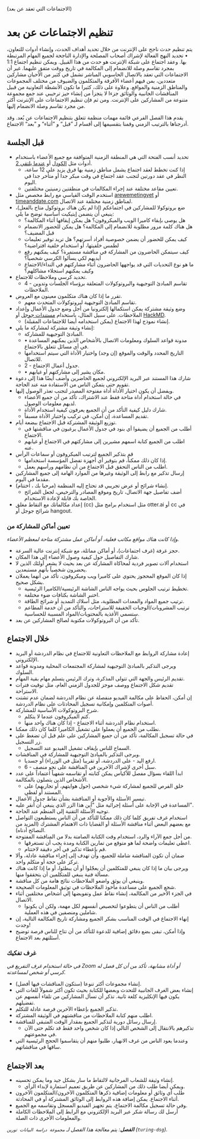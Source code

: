 (الاجتماعات التي تعقد عن بعد)
# تنظيم الاجتماعات عن بعد

يتم تنظيم حدث ناجح على الإنترنت من خلال تحديد أهداف الحدث، وإنشاء أدوات للتعاون، • تحديد النهج الفعالة لإشراك أصحاب المصلحة والإدارة الناجحة لجميع المهام المرتبطة بها. وعقد اجتماع على شبكة الإنترنت هو حدث من هذا القبيل. ويمكن تنظيم اجتماع 1:1 بمجرد تقاسم وصلة للانضمام إلى المكالمة في تاريخ ووقت متفق عليهما. غير أن الاجتماعات التي تعقد بالاتصال الحاسوبي المباشر تشمل في كثير من الأحيان مشاركين متعددين، بمن فيهم أعضاء الأفرقة والمتكلمون والضيوف من مختلف المجموعات والمناطق الزمنية والمواقع. وعلاوة على ذلك، كثيرا ما تكون الأنشطة التعاونية من قبيل المناقشات الجانبية والوثائق جزءا لا يتجزأ من إنشاء حيز ترحيبي عند جمع مجموعة متنوعة من المشاركين على الإنترنت. ومن ثم فإن تنظيم الاجتماعات على الإنترنت أكثر من مجرد تقاسم وصلة الانضمام إليها.

يقدم هذا الفصل الفرعي قائمة مهمات منظمة تتعلق بتنظيم الاجتماعات عن بُعد. وقد أدرجناها بالترتيب الزمني وقمنا بتقسيمها إلى أقسام لـ ”قبل“ و ”أثناء“ و ”بعد“ الاجتماع.

## قبل الجلسة

- تحديد أنسب الفتحة التي هي المنطقة الزمنية المتوافقة مع جميع الأعضاء باستخدام أدوات مثل [الكودل](https://doodle.com/en/) أو [عندما يلتقي 2](https://www.when2meet.com/).
  - إذا كنت تخطط لعقد اجتماع يشمل مناطق زمنية بها فرق يزيد على 12 ساعة، النظر في عقد دورتين لتجنب عقد اجتماع في وقت مبكر جدا أو متأخر جدا في اليوم.
  - تعيين مقاعد مختلفة عند إجراء المكالمات في منطقتين زمنيتين مختلفتين.
- استخدم الوقت القياسي مع رابط مخصص مثل [arewemetingyet](https://arewemeetingyet.com/) أو [timeanddate.com](https://www.timeanddate.com/worldclock/fixedform.html) لمناطق زمنية مختلفة عند الاتصال.
- ضع بروتوكولا للمشاركين في اجتماعكم (إذا لم يكن هناك بروتوكول متاح بالفعل)، ينبغي أن يتضمن إيتيكيت أساسية توضح ما يلي:
  - هل يوصى بإبقاء كاميرا الويب والميكروفون؟ هل يمكن إيقافها أثناء المكالمة؟
  - هل هناك كلمة مرور مطلوبة للانضمام إلى المكالمة؟ هل يمكن للحضور الانضمام قبل المضيف؟
  - كيف يمكن للحضور أن يضمن خصوصية أفراد أسرتهم؟ هل تريد توفير تعليمات لطمس خلفيتها، أو استخدام خلفية افتراضية؟
  - كيف سيتمكن الحاضرون من المشاركة في مناقشة مستمرة؟ كيف يمكنهم رفع أيديهم لكي يسألوا الكرسي شخصياً؟
  - ما هو نوع التحديات التي قد يواجهها الحاضرون أثناء مشاركتهم في النداء/الاجتماع وكيف يمكنهم استجلاء مشاكلهم؟
- تحديد كرسي وملاحظات للاجتماع.
  - 4 - تقاسم المبادئ التوجيهية والبروتوكولات المتعلقة برؤساء الجلسات وتدوين الملاحظات.
- تقرر ما إذا كان هناك متكلمون معينون مع العروض.
  - تقاسم المبادئ التوجيهية لبروتوكولات المتحدث معهم.
- وضع وثيقة مشتركة يمكن استكمالها إلكترونيا من أجل وضع جدول الأعمال وإعداد الملاحظات. على سبيل المثال، باستخدام [مستندات جوجل](https://docs.google.com) أو [HackMD](https://hackmd.io).
  - إنشاء نموذج لهذا الاجتماع (يمكن استخدامه أيضا للاجتماعات المقبلة).
- إنشاء وثيقة مشتركة لمشاركة ما يلي:
  - المبادئ التوجيهية للمشاركة.
  - • مدونة قواعد السلوك ومعلومات الاتصال بالأشخاص الذين يمكنهم المساعدة في أي مسائل تتعلق بالاجتماع.
  - التاريخ المحدد والوقت والموقع (إن وجد) واختيار الأداة التي سيتم استخدامها للاتصال.
  - 2 - جدول أعمال الاجتماع.
  - • مكان يشير إلى مشاركتهم أو غيابهم.
- شارك هذا المستند عبر البريد الإلكتروني لجميع الحاضرين وأضف أيضًا هذا إلى دعوة تقويم حتى يتمكن الناس من الاستفادة منه عند الحاجة.
- ويفضل أن يكون اختيار الأداة أداة مفتوحة المصدر لتجنب تعذر الوصول إليها.
  - في حالة استخدام أداة متاحة فقط عند الاشتراك، تأكد من أن جميع الأعضاء لديهم معلومات الوصول.
  - شارك دليل كيفية التأكد من أن الجميع يعرفون كيفية استخدام الأداة.
  - تقديم المساعدة، إن أمكن، في تركيب واختبار الأداة مسبقاً.
- توزيع الوثيقة المشتركة قبل الاجتماع ببضعة أيام.
  - أطلب من الجميع أن يضيفوا أي بنود في جدول الأعمال يرغبون في مناقشتها في الاجتماع.
  - اطلب من الجميع كتابة اسمهم مشيرين إلى مشاركتهم في الاجتماع أو غيابهم عنه.
- قم بتذكير الجميع لترتيب الميكروفون أو سماعات الرأس
  - إذا كان ذلك ممكناً، قم بتوفير أي أجهزة تفضل المؤسسة استخدامها.
  - اطلب من الناس التحقق قبل الاجتماع من أن نظامهم ورأسهم يعمل.
- إرسال تذكير مع رابط إلى الوثيقة وغيرها من الموارد الهامة إلى جميع المشاركين مقدما في اليوم.
- إنشاء شرائح أو عرض تجريبي قد تحتاج إليه المنظمة (مرحبا بك ، اختتام).
  - أضف تفاصيل جهة الاتصال، تاريخ وموقع المصادر والترخيص، لجعل الشرائح الخاصة بك قابلة لإعادة الاستخدام.
- إعداد مكالماتك مع التقاط مغلق (cc) مثل استخدام برامج مثل otter.ai أو cc في شرائح جوجل أو hangout.

### تعيين أماكن للمشاركة من

*وإذا كانت هناك مواقع مكاتب فعلية، أو أماكن عمل مشتركة متاحة لمعظم الأعضاء.*

- حجز غرفة (غرف اجتماعات)، أو أماكن مماثلة، مع شبكة إنترنت عالية السرعة.
- شارك التفاصيل حول كيفية وصول الأعضاء إلى هذا المكان.
- استخدام آلات تصوير فردية لمحاكاة المشاركة عن بعد بحيث لا يشعر أولئك الذين لا يحضرون شخصياً بأنهم مستبعدين.
- إذا كان الموقع المحجوز يحتوي على كاميرا ويب وميكروفون، تأكد من أنهما يعملان بشكل صحيح.
  - تخطيط ترتيب الجلوس بحيث يواجه الناس الشاشة الرئيسية/الكاميرا الرئيسية.
  - اختبر الشاشة بكثافات ضوء مختلفة.
  - ترتيب جميع المواد والمعدات المطلوبة، مثل أسلاك التمديد أو شرائح الطاقة.
  - ترتيب المشروبات/الوجبات الخفيفة للاستراحات، والتأكد من أن خدمة المطاعم ستسمي الأغذية بالمحتويات/المواد المسببة للحساسية.
- تأكد من أن البروتوكولات مكتوبة لصالح المشاركين عن بعد.

## خلال الاجتماع

- إعادة مشاركة الروابط مع الملاحظات التعاونية للاجتماع في نظام الدردشة أو البريد الإلكتروني.
- ويرجى التذكير بالمبادئ التوجيهية لمشاركة المجتمعات المحلية ومدونة قواعد السلوك.
- تقديم الرئيس والجهة التي تتولى المذكرة، وترك الرئيس يتسلم مهام بقية المهام.
- تقديم شكل الاجتماع ووصف موجز للجدول الزمني العام، مثل توقيت فترات الاستراحة.
- إن أمكن، الحفاظ على مكالمة الفيديو منفصلة عن نظام الدردشة لضمان عدم تشتت أصوات المتكلمين وإمكانية تسجيل المحادثات على نظام الدردشة.
- شرح البروتوكولات الأساسية للمشاركة.
  - كتم الميكروفون عندما لا يتكلم.
  - استخدام نظام الدردشة أثناء الاجتماع - إذا كان هناك واحد منها.
- نطلب من الجميع أن يعملوا على تشغيل الكاميرا كلما كان ذلك ممكنا.
- في حالة تسجيل المكالمة، تأكد من أن جميع المشاركين على علم قبل أن تضغط على زر التسجيل.
  - السماح للناس بإيقاف تشغيل الفيديو عند التسجيل.
- ويرجى التذكير بالمبادئ التوجيهية للمشاركة في المناقشات.
  - ارفع اليد - على الدردشة، أو تقريبا (مثل في الوزراء) أو جسديا.
  - 6 - سبل أخرى لإشراك الآخرين في المناقشة على نحو منصف.
- ابدأ اللقاء بسؤال مفصل للأكياس يمكن كتابته أو تقاسمه شفهياً اعتماداً على عدد الأشخاص الذين يتصلون بالمكالمة.
  - خلق الفرص للجميع لمشاركة شيء شخصي (حول هوايتهم، أو تجاربهم) على المستند أو لفظي.
- تيسير الأسئلة والأجوبة أو المناقشة بشأن نقاط جدول الأعمال.
- المساعدة في الإجابة على أسئلة إجرائية مثل "أين هذا الزر الذي ينبغي أن أنقر عليه".
- توجيه الأسئلة التقنية إلى المنظم عند الحاجة.
- استخدام غرف تفريق كلما كان ذلك ممكنا للتأكد من أن الناس يستطيعون التواصل مع بعضهم البعض أثناء مناقشة الأسئلة أو القضايا ذات الاهتمام المشترك (المزيد من النصائح أدناه).
- من أجل جمع الآراء والرد، استخدام وقت الكتابة الصامتة بدلا من المناقشة المفتوحة.
  - اعطي تعليمات واضحة لما هو متوقع من تمارين الكتابة ومدة يجب أن تستغرقها.
  - قم بإعطاء تذكير في آخر دقيقة لاختتام.
- ضمان أن تكون المناقشة شاملة للجميع، وأن تهدف إلى إجراء مناقشة عادلة، وألا تركز على حجة أو متكلم واحد.
- ويرجى بيان ما إذا كان ينبغي للمتكلمين أن يعجّلوا أو أن يبطئوا، أو ما إذا كانت هناك مسألة فنية ينبغي للمتكلمين أن يتحققوا منها.
- وينبغي أن يوثق واضعو الملاحظات نتائج هامة من كل مناقشة.
- شجع الجميع على مساعدة مأخوذ الملاحظات في توثيق المعلومات الصحيحة.
- في الجزء الأخير من المكالمة، إنشاء نقاط عمل وتفويضها إلى أشخاص مختلفين أثناء الاتصال.
  - أطلب من الناس أن يتطوعوا لتخصيص أنفسهم لكل مهمة، ولكن أن يكونوا شاملين ومنصفين في هذه العملية.
- إنهاء الاجتماع في الوقت المناسب بشكر الجميع ومشاركة تاريخ المكالمة التالية، إن وجدت!
- وإذا أمكن، تبقى بضع دقائق إضافية للدعوة للتأكد من أن تتاح للناس فرصة توضيح أسئلتهم بعد الاجتماع.

### غرف تفكيك

*في حالة استخدام غرف التفريغ في Zoom أو أداة مشابهة، تأكد من أن كل فصل له كرسي أو شخص لمساعدته.*
- إنشاء مجموعات أكثر تنوعا (ستكون المناقشات فيها أفضل).
- إنشاء بعض الغرف الجانبية للتحدث وبعضها للكتابة بحيث تكون أكثر شمولاً للغات التي يكون فيها الإنكليزية كلغة ثانية. تذكر أن تسأل المشاركين من تلقاء أنفسهم عن تفضيلهم.
- تذكير الجميع بإعطاء الآخرين فرصة عادلة للتكلم.
- اطلب منهم كتابة الملاحظات من مناقشتهم في الوثيقة المشتركة.
- إرسال رسائل دورية لتذكير الجميع بمقدار الوقت المتبقي للمناقشة.
  - تذكيرهم بالانتقال إلى الشخص التالي إذا كان شخص واحد فقط قد تكلم حتى الآن في مجموعتهم.
- وعندما يعود الناس من غرف الانهيار، طلبوا منهم أن يتقاسموا الحجج الرئيسية التي ساقها في مناقشاتهم.

## بعد الاجتماع

- إنشاء وثيقة للشعاب المرجانية لالتقاط ما سار بشكل جيد وما يمكن تحسينه.
  - ويمكن أيضا طلب ذلك من المشاركين عن طريق تعميم استمارة لإبداء الرأي.
- طلب أي وثائق أو معلومات إضافية ذكرها المتكلمون الآخرون/المتكلمون الآخرون أثناء الاجتماع. يمكن إضافة هذه الروابط إلى الوثائق المشتركة أو في المحادثة.
- وفي حالة تسجيل مكالمة الاجتماع، يتم تجهيز الفيديو المسجل وتقاسمه مع الجميع.
- أرسل لك رسالة شكر عبر البريد الإلكتروني مع الرابط إلى الملاحظات الكاملة والمعلومات الأخرى ذات الصلة.

***الفصل**: يتم معالجة هذا الفصل لـ `مجموعة دراسة البيانات تورين` (`turing-dsg`).*
